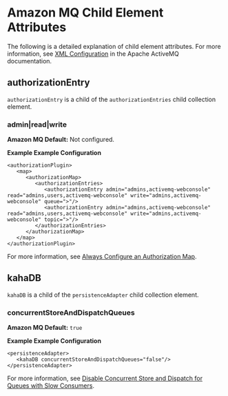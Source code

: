 # Amazon MQ Child Element Attributes<a name="child-element-details"></a>

The following is a detailed explanation of child element attributes\. For more information, see [XML Configuration](http://activemq.apache.org/xml-configuration.html) in the Apache ActiveMQ documentation\.

## authorizationEntry<a name="authorizationEntry"></a>

`authorizationEntry` is a child of the `authorizationEntries` child collection element\.

### admin\|read\|write<a name="admin-read-write"></a>

**Amazon MQ Default:** Not configured\.

**Example Example Configuration**  

```
<authorizationPlugin>
   <map>
      <authorizationMap>
         <authorizationEntries>
            <authorizationEntry admin="admins,activemq-webconsole" read="admins,users,activemq-webconsole" write="admins,activemq-webconsole" queue=">"/>
            <authorizationEntry admin="admins,activemq-webconsole" read="admins,users,activemq-webconsole" write="admins,activemq-webconsole" topic=">"/>
         </authorizationEntries>
      </authorizationMap>
   </map>
</authorizationPlugin>
```

For more information, see [Always Configure an Authorization Map](using-amazon-mq-securely.md#always-configure-authorization-map)\.

## kahaDB<a name="kahaDB"></a>

`kahaDB` is a child of the `persistenceAdapter` child collection element\.

### concurrentStoreAndDispatchQueues<a name="concurrentStoreAndDispatchQueues"></a>

**Amazon MQ Default:** `true`

**Example Example Configuration**  

```
<persistenceAdapter>
   <kahaDB concurrentStoreAndDispatchQueues="false"/>
</persistenceAdapter>
```

For more information, see [Disable Concurrent Store and Dispatch for Queues with Slow Consumers](ensuring-effective-amazon-mq-performance.md#disable-concurrent-store-and-dispatch-queues-flag-slow-consumers)\.